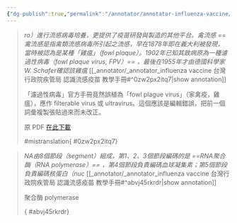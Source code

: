 ```yaml
---
{"dg-publish":true,"permalink":"/annotator/annotator-influenza-vaccine/","noteIcon":"2"}
---
```





>
>*ro）進行流感病毒培養，更提供了疫苗研發與製造的其他平台。禽流感 ==禽流感是指禽類流感病毒所引起之流感，早在1878年即在義大利被發現，當時被認為是某種「雞瘟」（fowl plaque）。1902年已知其致病原為一種濾過性病毒（fowl plaque  virus,  FPV）== ，最後在1955年才由德國科學家W.  Schafer確認該雞瘟*
>[[_annotator/_annotator_influenza vaccine 台灣行政院疾管局 認識流感疫苗 教學手冊#^0zw2px2itq7\|show annotation]]
>
>「濾過性病毒」官方手冊竟然誤植為「fowl plague virus」（家禽疫，雞瘟），應作 filterable virus 或 ultravirus。這個應該是編輯錯誤，把前一個詞彙複製張貼過來而未改正。
>
>原 PDF [在此下載](https://www.cdc.gov.tw/uploads/files/9229ebe8-c089-4ab3-980a-fe0e38b1d16f.pdf)
>
>
>
>#mistranslation{ #0zw2px2itq7}



>
>*NA由8個節段（segment）組成，第1、2、3個節段編碼的是 ==RNA聚合酶（RNA  polymerase）== ，第4個節段負責編碼血球凝集素；第5個節段負責編碼核蛋白（nuc*
>[[_annotator/_annotator_influenza vaccine 台灣行政院疾管局 認識流感疫苗 教學手冊#^abvj45rkrdr\|show annotation]]
>
>聚合酶 polymerase
>
>{ #abvj45rkrdr}

